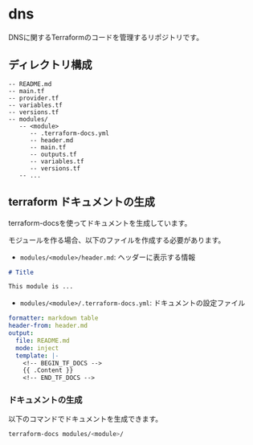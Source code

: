 # dns

DNSに関するTerraformのコードを管理するリポジトリです。

## ディレクトリ構成

```plain
-- README.md
-- main.tf
-- provider.tf
-- variables.tf
-- versions.tf
-- modules/
   -- <module>
      -- .terraform-docs.yml
      -- header.md
      -- main.tf
      -- outputs.tf
      -- variables.tf
      -- versions.tf
   -- ...
```

## terraform ドキュメントの生成

terraform-docsを使ってドキュメントを生成しています。

モジュールを作る場合、以下のファイルを作成する必要があります。

- `modules/<module>/header.md`: ヘッダーに表示する情報

```markdown
# Title

This module is ...
```

- `modules/<module>/.terraform-docs.yml`: ドキュメントの設定ファイル

```yaml
formatter: markdown table
header-from: header.md
output:
  file: README.md
  mode: inject
  template: |-
    <!-- BEGIN_TF_DOCS -->
    {{ .Content }}
    <!-- END_TF_DOCS -->
```

### ドキュメントの生成

以下のコマンドでドキュメントを生成できます。

```bash
terraform-docs modules/<module>/
```
